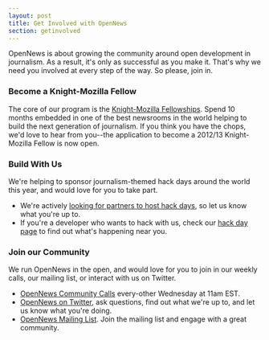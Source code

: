 ```yaml
---
layout: post
title: Get Involved with OpenNews
section: getinvolved
---
```

<p class="bodybig">OpenNews is about growing the community around open development in journalism. As a result, it's only as successful as you make it. That's why we need you involved at every step of the way. So please, join in.</p>

<h3>Become a Knight-Mozilla Fellow</h3>
The core of our program is the <a href="/fellowships">Knight-Mozilla Fellowships</a>. Spend 10 months embedded in one of the best newsrooms in the world helping to build the next generation of journalism. If you think you have the chops, we'd love to hear from you--the application to become a 2012/13 Knight-Mozilla Fellow is now open.
<h3>Build With Us</h3>
We're helping to sponsor journalism-themed hack days around the world this year, and would love for you to take part.
<ul> 
<li>We're actively <a href="https://donate.mozilla.org/page/s/knight-mozilla-news-hack-day">looking for partners to host hack days</a>, so let us know what you're up to. 
<li>If you're a developer who wants to hack with us, check our <a href="/hackdays.html">hack day page</a> to find out what's happening near you.
</ul>
<h3>Join our Community</h3>
We run OpenNews in the open, and would love for you to join in our weekly calls, our mailing list, or interact with us on Twitter. 
<ul>
<li><a href="https://wiki.mozilla.org/OpenNews/Calls">OpenNews Community Calls</a> every-other Wednesday at 11am EST.</li>
<li><a href="http://www.twitter.com/opennews">OpenNews on Twitter</a>, ask questions, find out what we're up to, and let us know what you're doing.
<li><a href="https://lists.mozilla.org/listinfo/community-mojo">OpenNews Mailing List</a>. Join the mailing list and engage with a great community.
</ul>
